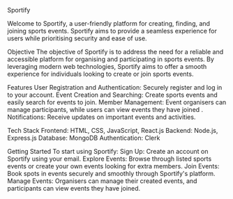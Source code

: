 Sportify


Welcome to Sportify, a user-friendly platform for creating, finding, and joining sports events. Sportify aims to provide a seamless experience for users while prioritising security and ease of use.

Objective
The objective of Sportify is to address the need for a reliable and accessible platform for organising and participating in sports events. By leveraging modern web technologies, Sportify aims to offer a smooth experience for individuals looking to create or join sports events.

Features
User Registration and Authentication: Securely register and log in to your account.
Event Creation and Searching: Create sports events and easily search for events to join.
Member Management: Event organisers can manage participants, while users can view events they have joined .
Notifications: Receive updates on important events and activities.

Tech Stack
Frontend: HTML, CSS, JavaScript, React.js
Backend: Node.js, Express.js
Database: MongoDB
Authentication: Clerk

Getting Started
To start using Sportify:
Sign Up: Create an account on Sportify using your email.
Explore Events: Browse through listed sports events or create your own events looking for extra members.
Join Events: Book spots in events securely and smoothly through Sportify's platform.
Manage Events: Organisers can manage their created events, and participants can view events they have joined.

